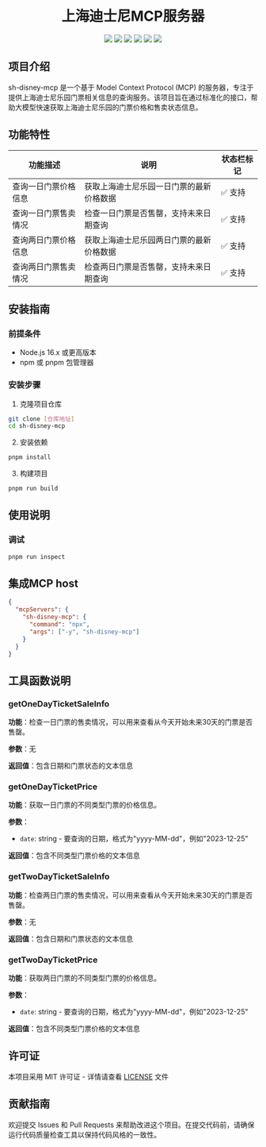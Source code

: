 <h1 align="center">上海迪士尼MCP服务器</h1>

<p align="center">
  <img src="https://img.shields.io/badge/TypeScript-%23007ACC.svg?style=for-the-badge&logo=typescript&logoColor=white">
  <img src="https://img.shields.io/badge/MCP-%23FF6B6B.svg?style=for-the-badge&logoColor=white">
  <img src="https://img.shields.io/badge/axios-%235A29E4.svg?style=for-the-badge&logo=axios&logoColor=white">
  <img src="https://img.shields.io/badge/Express.js-%23000000.svg?style=for-the-badge&logo=express&logoColor=white">
  <img src="https://img.shields.io/badge/zod-%233068B7.svg?style=for-the-badge&logo=zod&logoColor=white">
  <img src="https://img.shields.io/badge/license-MIT-%237C3AED.svg?style=for-the-badge">
</p>

## 项目介绍

sh-disney-mcp 是一个基于 Model Context Protocol (MCP) 的服务器，专注于提供上海迪士尼乐园门票相关信息的查询服务。该项目旨在通过标准化的接口，帮助大模型快速获取上海迪士尼乐园的门票价格和售卖状态信息。

## 功能特性

| 功能描述             | 说明                                     | 状态栏标记 |
| -------------------- | ---------------------------------------- | ---------- |
| 查询一日门票价格信息 | 获取上海迪士尼乐园一日门票的最新价格数据 | ✅ 支持    |
| 查询一日门票售卖情况 | 检查一日门票是否售罄，支持未来日期查询   | ✅ 支持    |
| 查询两日门票价格信息 | 获取上海迪士尼乐园两日门票的最新价格数据 | ✅ 支持    |
| 查询两日门票售卖情况 | 检查两日门票是否售罄，支持未来日期查询   | ✅ 支持    |

## 安装指南

### 前提条件

- Node.js 16.x 或更高版本
- npm 或 pnpm 包管理器

### 安装步骤

1. 克隆项目仓库

```bash
git clone [仓库地址]
cd sh-disney-mcp
```

2. 安装依赖

```bash
pnpm install
```

3. 构建项目

```bash
pnpm run build
```

## 使用说明

### 调试

```bash
pnpm run inspect
```

## 集成MCP host

```json
{
  "mcpServers": {
    "sh-disney-mcp": {
      "command": "npx",
      "args": ["-y", "sh-disney-mcp"]
    }
  }
}
```

## 工具函数说明

### getOneDayTicketSaleInfo

**功能**：检查一日门票的售卖情况，可以用来查看从今天开始未来30天的门票是否售罄。

**参数**：无

**返回值**：包含日期和门票状态的文本信息

### getOneDayTicketPrice

**功能**：获取一日门票的不同类型门票的价格信息。

**参数**：
- `date`: string - 要查询的日期，格式为"yyyy-MM-dd"，例如"2023-12-25"

**返回值**：包含不同类型门票价格的文本信息

### getTwoDayTicketSaleInfo

**功能**：检查两日门票的售卖情况，可以用来查看从今天开始未来30天的门票是否售罄。

**参数**：无

**返回值**：包含日期和门票状态的文本信息

### getTwoDayTicketPrice

**功能**：获取两日门票的不同类型门票的价格信息。

**参数**：
- `date`: string - 要查询的日期，格式为"yyyy-MM-dd"，例如"2023-12-25"

**返回值**：包含不同类型门票价格的文本信息

## 许可证

本项目采用 MIT 许可证 - 详情请查看 [LICENSE](LICENSE) 文件

## 贡献指南

欢迎提交 Issues 和 Pull Requests 来帮助改进这个项目。在提交代码前，请确保运行代码质量检查工具以保持代码风格的一致性。
